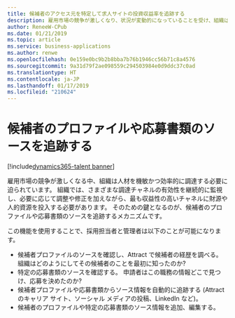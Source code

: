 ```yaml
---
title: 候補者のアクセス元を特定して求人サイトの投資収益率を追跡する
description: 雇用市場の競争が激しくなり、状況が変動的になっていることを受け、組織はソーシング戦略について機敏に対応する必要に迫られています。
author: ReneeW-CPub
ms.date: 01/21/2019
ms.topic: article
ms.service: business-applications
ms.author: renwe
ms.openlocfilehash: 0e159e0bc9b2b8bba7b76b1946cc56b71c8a4576
ms.sourcegitcommit: 9a31d79f2ae098559c294503984e0d9ddc37c0ad
ms.translationtype: HT
ms.contentlocale: ja-JP
ms.lasthandoff: 01/17/2019
ms.locfileid: "210624"
---
```

#  <a name="track-the-source-of-candidate-profiles-and-applications"></a>候補者のプロファイルや応募書類のソースを追跡する 
[!include[dynamics365-talent banner](../../includes/dynamics365-talent.md)]

雇用市場の競争が激しくなる中、組織は人材を機敏かつ効率的に調達する必要に迫られています。 組織では、さまざまな調達チャネルの有効性を継続的に監視し、必要に応じて調整や修正を加えながら、最も収益性の高いチャネルに財源や人的資源を投入する必要があります。 そのための鍵となるのが、候補者のプロファイルや応募書類のソースを追跡するメカニズムです。

この機能を使用することで、採用担当者と管理者は以下のことが可能になります。 

-   候補者プロファイルのソースを確認し、Attract で候補者の経歴を調べる。 組織はどのようにしてその候補者のことを最初に知ったのか?
-   特定の応募書類のソースを確認する。 申請者はこの職務の情報どこで見つけ、応募を決めたのか?
-   候補者プロファイルや応募書類からソース情報を自動的に追跡する (Attract のキャリア サイト、ソーシャル メディアの投稿、LinkedIn など)。 
-   候補者のプロファイルや特定の応募書類のソース情報を追加、編集する。
